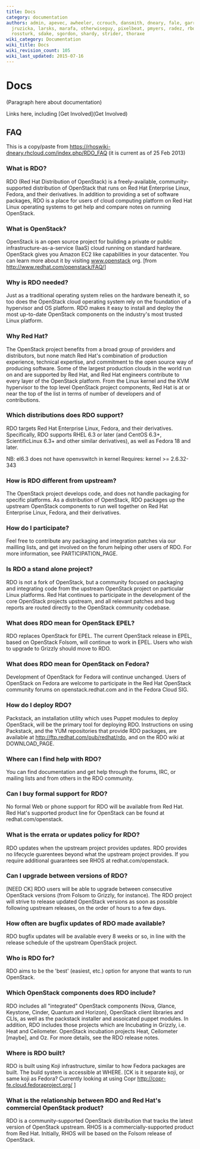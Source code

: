 ```yaml
---
title: Docs
category: documentation
authors: admin, apevec, awheeler, ccrouch, dansmith, dneary, fale, garrett, jlibosva,
  jruzicka, larsks, marafa, otherwiseguy, pixelbeat, pmyers, radez, rbowen, rkukura,
  rossturk, sdake, sgordon, shardy, strider, thoraxe
wiki_category: Documentation
wiki_title: Docs
wiki_revision_count: 105
wiki_last_updated: 2015-07-16
---
```


# Docs

(Paragraph here about documentation)

Links here, including [Get Involved](Get Involved)

## FAQ

This is a copy/paste from <https://rhoswiki-dneary.rhcloud.com/index.php/RDO_FAQ> (it is current as of 25 Feb 2013)

### What is RDO?

RDO (Red Hat Distribution of OpenStack) is a freely-available, community-supported distribution of OpenStack that runs on Red Hat Enterprise Linux, Fedora, and their derivatives. In addition to providing a set of software packages, RDO is a place for users of cloud computing platform on Red Hat Linux operating systems to get help and compare notes on running OpenStack.

### What is OpenStack?

OpenStack is an open source project for building a private or public infrastructure-as-a-service (IaaS) cloud running on standard hardware. OpenStack gives you Amazon EC2 like capabilities in your datacenter. You can learn more about it by visiting www.openstack org. [from <http://www.redhat.com/openstack/FAQ/>]

### Why is RDO needed?

Just as a traditional operating system relies on the hardware beneath it, so too does the OpenStack cloud operating system rely on the foundation of a hypervisor and OS platform. RDO makes it easy to install and deploy the most up-to-date OpenStack components on the industry's most trusted Linux platform.

### Why Red Hat?

The OpenStack project benefits from a broad group of providers and distributors, but none match Red Hat's combination of production experience, technical expertise, and commitment to the open source way of producing software. Some of the largest production clouds in the world run on and are supported by Red Hat, and Red Hat engineers contribute to every layer of the OpenStack platform. From the Linux kernel and the KVM hypervisor to the top level OpenStack project components, Red Hat is at or near the top of the list in terms of number of developers and of contributions.

### Which distributions does RDO support?

RDO targets Red Hat Enterprise Linux, Fedora, and their derivatives. Specifically, RDO supports RHEL 6.3 or later (and CentOS 6.3+, ScientificLinux 6.3+ and other similar derivatives), as well as Fedora 18 and later.

NB: el6.3 does not have openvswitch in kernel Requires: kernel >= 2.6.32-343

### How is RDO different from upstream?

The OpenStack project develops code, and does not handle packaging for specific platforms. As a distribution of OpenStack, RDO packages up the upstream OpenStack components to run well together on Red Hat Enterprise Linux, Fedora, and their derivatives.

### How do I participate?

Feel free to contribute any packaging and integration patches via our mailling lists, and get involved on the forum helping other users of RDO. For more information, see PARTICIPATION_PAGE.

### Is RDO a stand alone project?

RDO is not a fork of OpenStack, but a community focused on packaging and integrating code from the upstream OpenStack project on particular Linux platforms. Red Hat continues to participate in the development of the core OpenStack projects upstream, and all relevant patches and bug reports are routed directly to the OpenStack community codebase.

### What does RDO mean for OpenStack EPEL?

RDO replaces OpenStack for EPEL. The current OpenStack release in EPEL, based on OpenStack Folsom, will continue to work in EPEL. Users who wish to upgrade to Grizzly should move to RDO.

### What does RDO mean for OpenStack on Fedora?

Development of OpenStack for Fedora will continue unchanged. Users of OpenStack on Fedora are welcome to participate in the Red Hat OpenStack community forums on openstack.redhat.com and in the Fedora Cloud SIG.

### How do I deploy RDO?

Packstack, an installation utility which uses Puppet modules to deploy OpenStack, will be the primary tool for deploying RDO. Instructions on using Packstack, and the YUM repositories that provide RDO packages, are available at <http://ftp.redhat.com/pub/redhat/rdo>, and on the RDO wiki at DOWNLOAD_PAGE.

### Where can I find help with RDO?

You can find documentation and get help through the forums, IRC, or mailing lists and from others in the RDO community.

### Can I buy formal support for RDO?

No formal Web or phone support for RDO will be available from Red Hat. Red Hat's supported product line for OpenStack can be found at redhat.com/openstack.

### What is the errata or updates policy for RDO?

RDO updates when the upstream project provides updates. RDO provides no lifecycle guarentees beyond what the upstream project provides. If you require additional guarantees see RHOS at redhat.com/openstack.

### Can I upgrade between versions of RDO?

[NEED CK] RDO users will be able to upgrade between consecutive OpenStack versions (from Folsom to Grizzly, for instance). The RDO project will strive to release updated OpenStack versions as soon as possible following upstream releases, on the order of hours to a few days.

### How often are bugfix updates of RDO made available?

RDO bugfix updates will be available every 8 weeks or so, in line with the release schedule of the upstream OpenStack project.

### Who is RDO for?

RDO aims to be the 'best' (easiest, etc.) option for anyone that wants to run OpenStack.

### Which OpenStack components does RDO include?

RDO includes all "integrated" OpenStack components (Nova, Glance, Keystone, Cinder, Quantum and Horizon), OpenStack client libraries and CLIs, as well as the packstack installer and assoicated puppet modules. In addition, RDO includes those projects which are Incubating in Grizzly, i.e. Heat and Ceilometer. OpenStack incubation projects Heat, Ceilometer [maybe], and Oz. For more details, see the RDO release notes.

### Where is RDO built?

RDO is built using Koji infrastructure, similar to how Fedora packages are built. The build system is accessible at WHERE. [CK is it separate koji, or same koji as Fedora? Currently looking at using Copr <http://copr-fe.cloud.fedoraproject.org/> ]

### What is the relationship between RDO and Red Hat's commercial OpenStack product?

RDO is a community-supported OpenStack distribution that tracks the latest version of OpenStack upstream. RHOS is a commercially-supported product from Red Hat. Initially, RHOS will be based on the Folsom release of OpenStack.
